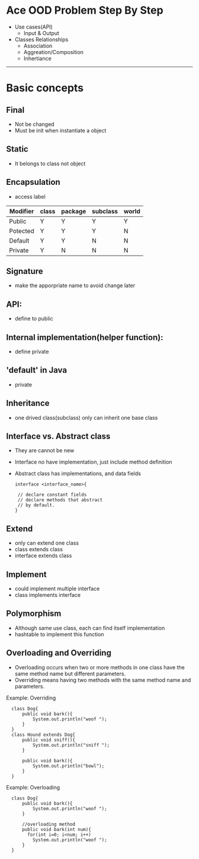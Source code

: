 # Ace OOD Problem Step By Step
   - Use cases(API)
      - Input & Output
   - Classes Relationships
      - Association
      - Aggreation/Composition
      - Inhertiance
   
   
-----------------------------------------------------------------------------
# Basic concepts
## Final
   - Not be changed
   - Must be init when instantiate a object
## Static
  - It belongs to class not object
  
## Encapsulation
  - access label
  
| Modifier | class | package | subclass | world |  
|----------|-------|---------|----------|-------|
|  Public  |  Y    |   Y     |   Y      |  Y    |
| Potected |  Y    |   Y     |   Y      |  N    |
| Default |  Y    |   Y     |   N      |  N    |
| Private  |  Y    |   N     |   N      |  N    |

## Signature
   - make the apporpriate name to avoid change later
   
## API:
   - define to public
## Internal implementation(helper function): 
   - define private
## 'default' in Java
   - private
## Inheritance
   - one drived class(subclass) only can inherit one base class
## Interface vs. Abstract class
   - They are cannot be new
   - Interface no have implementation, just include method definition
   - Abstract class has implementations, and data fields
   
         interface <interface_name>{  

          // declare constant fields  
          // declare methods that abstract   
          // by default.  
         }  
   
## Extend
   - only can extend one class
   - class extends class
   - interface extends class
## Implement
   - could implement multiple interface
   - class implements interface
## Polymorphism
   - Although same use class, each can find itself implementation
   - hashtable to implement this function
## Overloading and Overriding
   - Overloading occurs when two or more methods in one class have the same method name but different parameters.
   - Overriding means having two methods with the same method name and parameters.
   
  Example: Overriding
   
      class Dog{
          public void bark(){
              System.out.println("woof ");
          }
      }
      class Hound extends Dog{
          public void sniff(){
              System.out.println("sniff ");
          }

          public void bark(){
              System.out.println("bowl");
          }
      }

  Example: Overloading
    
      class Dog{
          public void bark(){
              System.out.println("woof ");
          }

          //overloading method
          public void bark(int num){
            for(int i=0; i<num; i++)
              System.out.println("woof ");
          }
      }
